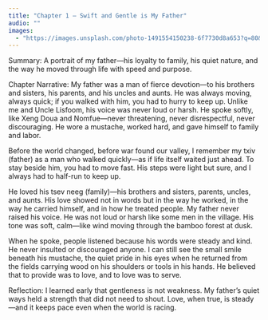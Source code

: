 ```yaml
---
title: "Chapter 1 — Swift and Gentle is My Father"
audio: ""
images:
  - "https://images.unsplash.com/photo-1491554150238-6f7730d8a653?q=80&w=1600&auto=format&fit=crop"
---
```


Summary: A portrait of my father—his loyalty to family, his quiet nature, and the way he moved through life with speed and purpose.

Chapter Narrative: My father was a man of fierce devotion—to his brothers and sisters, his parents, and his uncles and aunts. He was always moving, always quick; if you walked with him, you had to hurry to keep up. Unlike me and Uncle Lisfoom, his voice was never loud or harsh. He spoke softly, like Xeng Doua and Nomfue—never threatening, never disrespectful, never discouraging. He wore a mustache, worked hard, and gave himself to family and labor.

Before the world changed, before war found our valley, I remember my txiv (father) as a man who walked quickly—as if life itself waited just ahead. To stay beside him, you had to move fast. His steps were light but sure, and I always had to half-run to keep up.

He loved his tsev neeg (family)—his brothers and sisters, parents, uncles, and aunts. His love showed not in words but in the way he worked, in the way he carried himself, and in how he treated people. My father never raised his voice. He was not loud or harsh like some men in the village. His tone was soft, calm—like wind moving through the bamboo forest at dusk.

When he spoke, people listened because his words were steady and kind. He never insulted or discouraged anyone. I can still see the small smile beneath his mustache, the quiet pride in his eyes when he returned from the fields carrying wood on his shoulders or tools in his hands. He believed that to provide was to love, and to love was to serve.

Reflection:
I learned early that gentleness is not weakness. My father’s quiet ways held a strength that did not need to shout. Love, when true, is steady—and it keeps pace even when the world is racing.